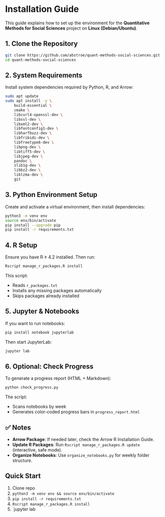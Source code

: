 # Installation Guide

This guide explains how to set up the environment for the **Quantitative Methods for Social Sciences** project on **Linux (Debian/Ubuntu)**.


## 1. Clone the Repository

```bash
git clone https://github.com/abstroe/quant-methods-social-sciences.git
cd quant-methods-social-sciences
```

## 2. System Requirements

Install system dependencies required by Python, R, and Arrow:

```bash
sudo apt update
sudo apt install -y \
    build-essential \
    cmake \
    libcurl4-openssl-dev \
    libssl-dev \
    libxml2-dev \
    libfontconfig1-dev \
    libharfbuzz-dev \
    libfribidi-dev \
    libfreetype6-dev \
    libpng-dev \
    libtiff5-dev \
    libjpeg-dev \
    pandoc \
    zlib1g-dev \
    libbz2-dev \
    liblzma-dev \
    git
```

## 3. Python Environment Setup

Create and activate a virtual environment, then install dependencies:

```bash
python3 -m venv env
source env/bin/activate
pip install --upgrade pip
pip install -r requirements.txt
```

## 4. R Setup

Ensure you have R ≥ 4.2 installed. Then run:

```bash
Rscript manage_r_packages.R install
```

This script:
- Reads `r_packages.txt`
- Installs any missing packages automatically
- Skips packages already installed

## 5. Jupyter & Notebooks

If you want to run notebooks:

```bash
pip install notebook jupyterlab
```

Then start JupyterLab:

```bash
jupyter lab
```

## 6. Optional: Check Progress

To generate a progress report (HTML + Markdown):

```bash
python check_progress.py
```

The script:
- Scans notebooks by week
- Generates color-coded progress bars in `progress_report.html`

## ✅ Notes

- **Arrow Package**: If needed later, check the Arrow R Installation Guide.
- **Update R Packages**: Run `Rscript manage_r_packages.R update` (interactive, safe mode).
- **Organize Notebooks**: Use `organize_notebooks.py` for weekly folder structure.

## Quick Start

1. Clone repo
2. `python3 -m venv env && source env/bin/activate`
3. `pip install -r requirements.txt`
4. `Rscript manage_r_packages.R install`
5. `jupyter lab

